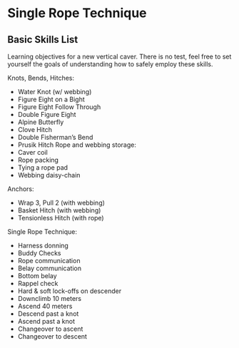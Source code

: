 # Single Rope Technique
## Basic Skills List

Learning objectives for a new vertical caver. There is no test, feel free to set yourself the goals of understanding how to safely employ these skills.

Knots, Bends, Hitches:
* Water Knot (w/ webbing)
* Figure Eight on a Bight
* Figure Eight Follow Through
* Double Figure Eight
* Alpine Butterfly
* Clove Hitch
* Double Fisherman’s Bend
* Prusik Hitch
Rope and webbing storage:
* Caver coil
* Rope packing
* Tying a rope pad
* Webbing daisy-chain

Anchors:
* Wrap 3, Pull 2 (with webbing)
* Basket Hitch (with webbing)
* Tensionless Hitch (with rope)

Single Rope Technique:
* Harness donning
* Buddy Checks
* Rope communication
* Belay communication
* Bottom belay
* Rappel check
* Hard & soft lock-offs on descender
* Downclimb 10 meters
* Ascend 40 meters
* Descend past a knot
* Ascend past a knot
* Changeover to ascent
* Changeover to descent


